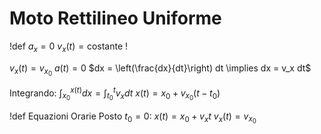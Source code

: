 # Moto Rettilineo Uniforme
!def
$a_x=0$
$v_x(t)=\text{costante}$
!

$v_x(t) = v_{x_0}$
$a(t) = 0$
$dx = \left(\frac{dx}{dt}\right) dt \implies dx = v_x dt$

Integrando:
$\int_{x_0}^{x(t)}dx = \int_{t_0}^{t}v_x dt$
$x(t) = x_0 + v_{x_0}(t - t_0)$

!def Equazioni Orarie
Posto $t_0 = 0$:
$x(t)=x_0+v_x t$
$v_x(t)=v_{x_0}$

